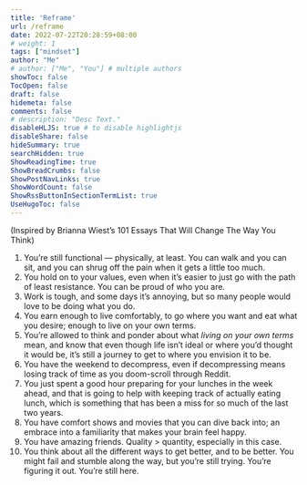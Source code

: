 ```yaml
---
title: 'Reframe'
url: /reframe
date: 2022-07-22T20:28:59+08:00
# weight: 1
tags: ["mindset"]
author: "Me"
# author: ["Me", "You"] # multiple authors
showToc: false
TocOpen: false
draft: false
hidemeta: false
comments: false
# description: "Desc Text."
disableHLJS: true # to disable highlightjs
disableShare: false
hideSummary: true
searchHidden: true
ShowReadingTime: true
ShowBreadCrumbs: false
ShowPostNavLinks: true
ShowWordCount: false
ShowRssButtonInSectionTermList: true
UseHugoToc: false
---
```


(Inspired by Brianna Wiest’s 101 Essays That Will Change The Way You Think)

1. You’re still functional — physically, at least. You can walk and you can sit, and you can shrug off the pain when it gets a little too much.
2. You hold on to your values, even when it’s easier to just go with the path of least resistance. You can be proud of who you are.
3. Work is tough, and some days it’s annoying, but so many people would love to be doing what you do.
4. You earn enough to live comfortably, to go where you want and eat what you desire; enough to live on your own terms.
5. You’re allowed to think and ponder about what *living on your own terms* mean, and know that even though life isn’t ideal or where you’d thought it would be, it’s still a journey to get to where you envision it to be.
6. You have the weekend to decompress, even if decompressing means losing track of time as you doom-scroll through Reddit.
7. You just spent a good hour preparing for your lunches in the week ahead, and that is going to help with keeping track of actually eating lunch, which is something that has been a miss for so much of the last two years.
8. You have comfort shows and movies that you can dive back into; an embrace into a familiarity that makes your brain feel happy.
9. You have amazing friends. Quality > quantity, especially in this case.
10. You think about all the different ways to get better, and to be better. You might fail and stumble along the way, but you’re still trying. You’re figuring it out. You’re still here.